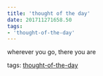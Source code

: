 ```yaml
---
title: 'thought of the day'
date: 201711271658.50
tags:
- 'thought-of-the-day'
---
```


wherever you go, there you are

tags: [thought-of-the-day](tag_thought-of-the-day.html)
